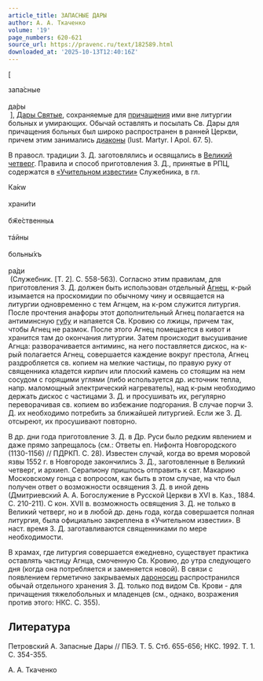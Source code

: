 ```yaml
---
article_title: ЗАПАСНЫЕ ДАРЫ
author: А. А. Ткаченко
volume: '19'
page_numbers: 620-621
source_url: https://pravenc.ru/text/182589.html
downloaded_at: '2025-10-13T12:40:16Z'
---
```


[<div class="cu">запа́сные</div> <div class="cu">да́ры</div> ], [Дары Святые](<https://pravenc.ru/text/Дары Святые.html>), сохраняемые для [причащения](https://pravenc.ru/text/причащения.html) ими вне литургии больных и умирающих. Обычай оставлять и посылать Св. Дары для причащения больных был широко распространен в ранней Церкви, причем этим занимались [диаконы](https://pravenc.ru/text/диаконы.html) (Iust. Martyr. I Apol. 67. 5).

В правосл. традиции З. Д. заготовлялись и освящались в [Великий четверг](<https://pravenc.ru/text/Великий четверг.html>). Правила и способ приготовления З. Д., принятые в РПЦ, содержатся в [«Учительном известии»](<https://pravenc.ru/text/ Учительном известии .html>) Служебника, в гл. <div class="cu">Ка́кw</div> <div class="cu">храни́ти</div> <div class="cu">бж҃е́ственныѧ</div> <div class="cu">та҆йны</div> <div class="cu">больны́хъ</div> <div class="cu">ра́ди</div> (Служебник. [Т. 2]. С. 558-563). Согласно этим правилам, для приготовления З. Д. должен быть использован отдельный [Агнец](https://pravenc.ru/text/Агнец.html), к-рый изымается на проскомидии по обычному чину и освящается на литургии одновременно с тем Агнцем, на к-ром служится литургия. После прочтения анафоры этот дополнительный Агнец полагается на антиминсную [губу](https://pravenc.ru/text/губу.html) и напаяется Св. Кровию со лжицы, причем так, чтобы Агнец не размок. После этого Агнец помещается в кивот и хранится там до окончания литургии. Затем происходит высушивание Агнца: разворачивается антиминс, на него поставляется дискос, на к-рый полагается Агнец, совершается каждение вокруг престола, Агнец раздробляется св. копием на мелкие частицы, по правую руку от священника кладется кирпич или плоский камень со стоящим на нем сосудом с горящими углями (либо используется др. источник тепла, напр. маломощный электрический нагреватель), над к-рым необходимо держать дискос с частицами З. Д. и просушивать их, регулярно переворачивая св. копием во избежание подгорания. В случае порчи З. Д. их необходимо потребить за ближайшей литургией. Если же З. Д. отсыреют, их просушивают повторно.

В др. дни года приготовление З. Д. в Др. Руси было редким явлением и даже прямо запрещалось (см.: Ответы еп. Нифонта Новгородского (1130-1156) // ПДРКП. С. 28). Известен случай, когда во время моровой язвы 1552 г. в Новгороде закончились З. Д., заготовленные в Великий четверг, и архиеп. Серапиону пришлось отправить к свт. Макарию Московскому гонца с вопросом, как быть в этом случае, на что был получен ответ о возможности освящения З. Д. в иной день (Дмитриевский А. А. Богослужение в Русской Церкви в XVI в. Каз., 1884. С. 210-211). С кон. XVII в. возможность освящения З. Д. не только в Великий четверг, но и в любой др. день года, когда совершается полная литургия, была официально закреплена в «Учительном известии». В наст. время З. Д. заготавливаются священниками по мере необходимости.

В храмах, где литургия совершается ежедневно, существует практика оставлять частицу Агнца, смоченную Св. Кровию, до утра следующего дня (когда она потребляется и заменяется новой). В связи с появлением герметично закрываемых [дароносиц](https://pravenc.ru/text/дароносиц.html) распространился обычай отдельного хранения З. Д. только под видом Св. Крови - для причащения тяжелобольных и младенцев (см., однако, возражения против этого: НКС. С. 355).

## Литература

Петровский А. Запасные Дары // ПБЭ. Т. 5. Стб. 655-656; НКС. 1992. Т. 1. С. 354-355.

А. А. Ткаченко
